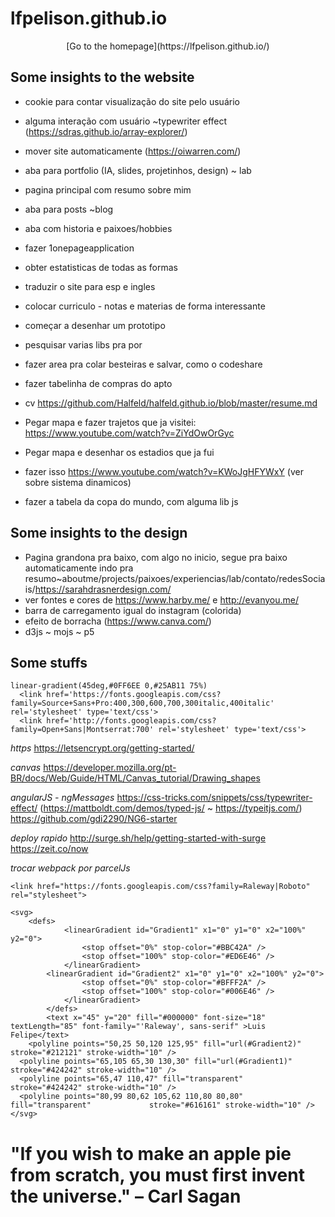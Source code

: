 # lfpelison.github.io

<center>[Go to the homepage](https://lfpelison.github.io/)</center>

## Some insights to the website

  - cookie para contar visualização do site pelo usuário
  - alguma interação com usuário ~typewriter effect (https://sdras.github.io/array-explorer/)
  - mover site automaticamente (https://oiwarren.com/)
  - aba para portfolio (IA, slides, projetinhos, design) ~ lab
  - pagina principal com resumo sobre mim
  - aba para posts ~blog
  - aba com historia e paixoes/hobbies
  - fazer 1onepageapplication
  - obter estatisticas de todas as formas
  - traduzir o site para esp e ingles
  - colocar curriculo - notas e materias de forma interessante
  - começar a desenhar um prototipo
  - pesquisar varias libs  pra por
  - fazer area pra colar besteiras e salvar, como o codeshare
  - fazer tabelinha de compras do apto
  
  - cv https://github.com/Halfeld/halfeld.github.io/blob/master/resume.md
  - Pegar mapa e fazer trajetos que ja visitei: https://www.youtube.com/watch?v=ZiYdOwOrGyc
  - Pegar mapa e desenhar os estadios que ja fui
  - fazer isso https://www.youtube.com/watch?v=KWoJgHFYWxY (ver sobre sistema dinamicos)
  - fazer a tabela da copa do mundo, com alguma lib js
  
## Some insights to the design

  - Pagina grandona pra baixo, com algo no inicio, segue pra baixo automaticamente indo pra resumo~aboutme/projects/paixoes/experiencias/lab/contato/redesSociais/https://sarahdrasnerdesign.com/
  - ver fontes e cores de https://www.harby.me/ e http://evanyou.me/
  - barra de carregamento igual do instagram (colorida)
  - efeito de borracha (https://www.canva.com/)
  - d3js ~ mojs ~ p5

## Some stuffs

```
linear-gradient(45deg,#0FF6EE 0,#25AB11 75%)
  <link href='https://fonts.googleapis.com/css?family=Source+Sans+Pro:400,300,600,700,300italic,400italic' rel='stylesheet' type='text/css'>
  <link href='http://fonts.googleapis.com/css?family=Open+Sans|Montserrat:700' rel='stylesheet' type='text/css'>
```
  
  *https*
   https://letsencrypt.org/getting-started/
  
  *canvas*
  https://developer.mozilla.org/pt-BR/docs/Web/Guide/HTML/Canvas_tutorial/Drawing_shapes

  *angularJS - ngMessages*
  https://css-tricks.com/snippets/css/typewriter-effect/ (https://mattboldt.com/demos/typed-js/ ~ https://typeitjs.com/)
  https://github.com/gdi2290/NG6-starter
  
  *deploy rapido*
  http://surge.sh/help/getting-started-with-surge
  https://zeit.co/now
  
  *trocar webpack por parcelJs*
  
```
<link href="https://fonts.googleapis.com/css?family=Raleway|Roboto" rel="stylesheet"> 
```

```
<svg>
    <defs>
  			<linearGradient id="Gradient1" x1="0" y1="0" x2="100%" y2="0">
    			<stop offset="0%" stop-color="#BBC42A" />
    			<stop offset="100%" stop-color="#ED6E46" />
  			</linearGradient>
        <linearGradient id="Gradient2" x1="0" y1="0" x2="100%" y2="0">
    			<stop offset="0%" stop-color="#BFFF2A" />
    			<stop offset="100%" stop-color="#006E46" />
  			</linearGradient>
		</defs>
		<text x="45" y="20" fill="#000000" font-size="18" textLength="85" font-family="'Raleway', sans-serif" >Luis  Felipe</text>
	<polyline points="50,25 50,120 125,95" fill="url(#Gradient2)" 			stroke="#212121" stroke-width="10" />
  <polyline points="65,105 65,30 130,30" fill="url(#Gradient1)" 			stroke="#424242" stroke-width="10" />
  <polyline points="65,47 110,47" fill="transparent" 			
stroke="#424242" stroke-width="10" />
  <polyline points="80,99 80,62 105,62 110,80 80,80" fill="transparent" 			stroke="#616161" stroke-width="10" />
</svg>
```


#  	"If you wish to make an apple pie from scratch, you must first invent the universe." – Carl Sagan
